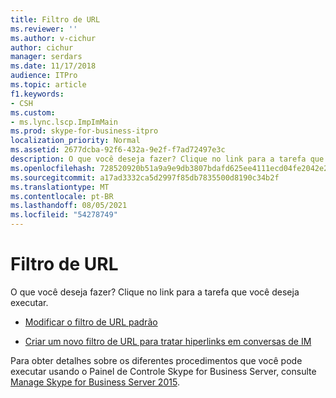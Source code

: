 ```yaml
---
title: Filtro de URL
ms.reviewer: ''
ms.author: v-cichur
author: cichur
manager: serdars
ms.date: 11/17/2018
audience: ITPro
ms.topic: article
f1.keywords:
- CSH
ms.custom:
- ms.lync.lscp.ImpImMain
ms.prod: skype-for-business-itpro
localization_priority: Normal
ms.assetid: 2677dcba-92f6-432a-9e2f-f7ad72497e3c
description: O que você deseja fazer? Clique no link para a tarefa que você deseja executar.
ms.openlocfilehash: 728520920b51a9a9e9db3807bdafd625ee4111ecd04fe2042e28ecf2e5a5b760
ms.sourcegitcommit: a17ad3332ca5d2997f85db7835500d8190c34b2f
ms.translationtype: MT
ms.contentlocale: pt-BR
ms.lasthandoff: 08/05/2021
ms.locfileid: "54278749"
---
```

# <a name="url-filter"></a>Filtro de URL

O que você deseja fazer? Clique no link para a tarefa que você deseja executar.

- [Modificar o filtro de URL padrão](/previous-versions/office/lync-server-2013/lync-server-2013-modify-the-default-url-filter)

- [Criar um novo filtro de URL para tratar hiperlinks em conversas de IM](/previous-versions/office/lync-server-2013/lync-server-2013-create-a-new-url-filter-to-handle-hyperlinks-in-im-conversations)

Para obter detalhes sobre os diferentes procedimentos que você pode executar usando o Painel de Controle Skype for Business Server, consulte [Manage Skype for Business Server 2015](../../manage/manage.md).